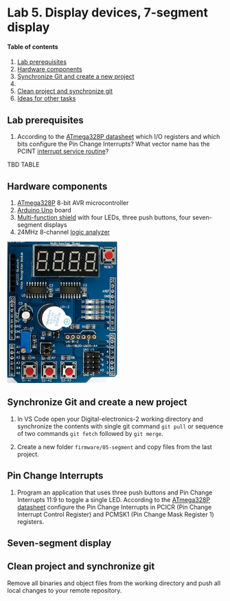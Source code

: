 # Lab 5. Display devices, 7-segment display

#### Table of contents

1. [Lab prerequisites](#Lab-prerequisites)
2. [Hardware components](#Hardware-components)
3. [Synchronize Git and create a new project](#Synchronize-Git-and-create-a-new-project)
4. []()
5. [Clean project and synchronize git](#Clean-project-and-synchronize-git)
6. [Ideas for other tasks](#Ideas-for-other-tasks)


## Lab prerequisites

1. According to the [ATmega328P datasheet](https://www.microchip.com/wwwproducts/en/ATmega328p) which I/O registers and which bits configure the Pin Change Interrupts? What vector name has the PCINT [interrupt service routine](https://www.nongnu.org/avr-libc/user-manual/group__avr__interrupts.html)?

TBD TABLE


## Hardware components

1. [ATmega328P](https://www.microchip.com/wwwproducts/en/ATmega328P) 8-bit AVR microcontroller
2. [Arduino Uno](../../docs/arduino_shield.pdf) board
3. [Multi-function shield](../../docs/arduino_shield.pdf) with four LEDs, three push buttons, four seven-segment displays
4. 24MHz 8-channel [logic analyzer](https://www.saleae.com/)

![mf_shield](../../images/multi_funct_shield.png "Multi-function shield")


## Synchronize Git and create a new project

1. In VS Code open your Digital-electronics-2 working directory and synchronize the contents with single git command `git pull` or sequence of two commands `git fetch` followed by `git merge`.

2. Create a new folder `firmware/05-segment` and copy files from the last project.


## Pin Change Interrupts

1. Program an application that uses three push buttons and Pin Change Interrupts 11:9 to toggle a single LED. According to the [ATmega328P datasheet](https://www.microchip.com/wwwproducts/en/ATmega328p) configure the Pin Change Interrupts in PCICR (Pin Change Interrupt Control Register) and PCMSK1 (Pin Change Mask Register 1) registers.


## Seven-segment display









## Clean project and synchronize git

Remove all binaries and object files from the working directory and push all local changes to your remote repository.
